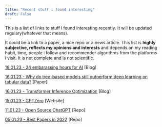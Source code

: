 ```yaml
---
title: "Recent stuff i found interesting"
draft: False
---
```


This is a list of links to stuff i found interesting recently. It will be updated regulary(whatever that means).

It could be a link to a paper, a nice repo or a news article. This list is **highly subjective, reflects my opinions and interests** and depends on my reading habit, time, people i follow and recommender algorithms from the platforms i visit. It is not complete and is not scientific.

[18.01.23 - 24 embarassing hours for AI](https://garymarcus.substack.com/p/24-seriously-embarrassing-hours-for?sd=pf) [Blog]

[16.01.23 - Why do tree-based models still outperform deep learning on tabular data?](https://arxiv.org/abs/2207.08815) [Paper]

[16.01.23 - Transformer Inference Optimization](https://lilianweng.github.io/posts/2023-01-10-inference-optimization/) [Blog]

[15.01.23 - GPTZero](https://gptzero.me) [Website]

[11.01.23 - Open Source ChatGPT](https://github.com/lucidrains/PaLM-rlhf-pytorch) [Repo]

[05.01.23 - Best Papers in 2022](https://github.com/louisfb01/best_AI_papers_2022) [Repo]

